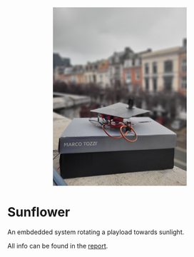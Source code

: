 <div align="center">
    <img src="/report/imgs/model1.jpg" width="300">
</div>

# Sunflower
An embdedded system rotating a playload towards sunlight.

All info can be found in the [report](/report/report.pdf).
